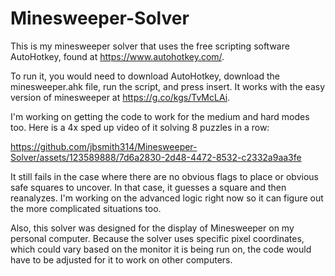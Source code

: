 # Minesweeper-Solver

This is my minesweeper solver that uses the free scripting software AutoHotkey, found at https://www.autohotkey.com/.

To run it, you would need to download AutoHotkey, download the minesweeper.ahk file, run the script, and press insert. It works with the easy version of minesweeper at https://g.co/kgs/TvMcLAi.

I'm working on getting the code to work for the medium and hard modes too. Here is a 4x sped up video of it solving 8 puzzles in a row:

https://github.com/jbsmith314/Minesweeper-Solver/assets/123589888/7d6a2830-2d48-4472-8532-c2332a9aa3fe

It still fails in the case where there are no obvious flags to place or obvious safe squares to uncover. In that case, it guesses a square and then reanalyzes. I'm working on the advanced logic right now so it can figure out the more complicated situations too.

Also, this solver was designed for the display of Minesweeper on my personal computer. Because the solver uses specific pixel coordinates, which could vary based on the monitor it is being run on, the code would have to be adjusted for it to work on other computers.
